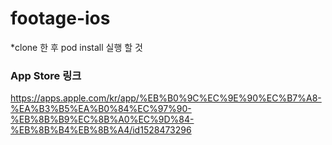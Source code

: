 # footage-ios
*clone 한 후 pod install 실행 할 것

### App Store 링크
https://apps.apple.com/kr/app/%EB%B0%9C%EC%9E%90%EC%B7%A8-%EA%B3%B5%EA%B0%84%EC%97%90-%EB%8B%B9%EC%8B%A0%EC%9D%84-%EB%8B%B4%EB%8B%A4/id1528473296
